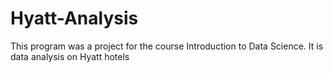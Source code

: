 # Hyatt-Analysis
This program was a project for the course Introduction to Data Science. It is data analysis on Hyatt hotels
